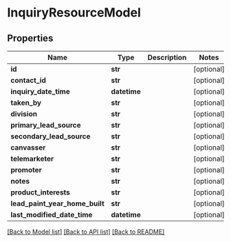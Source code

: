 # InquiryResourceModel

## Properties
Name | Type | Description | Notes
------------ | ------------- | ------------- | -------------
**id** | **str** |  | [optional] 
**contact_id** | **str** |  | [optional] 
**inquiry_date_time** | **datetime** |  | [optional] 
**taken_by** | **str** |  | [optional] 
**division** | **str** |  | [optional] 
**primary_lead_source** | **str** |  | [optional] 
**secondary_lead_source** | **str** |  | [optional] 
**canvasser** | **str** |  | [optional] 
**telemarketer** | **str** |  | [optional] 
**promoter** | **str** |  | [optional] 
**notes** | **str** |  | [optional] 
**product_interests** | **str** |  | [optional] 
**lead_paint_year_home_built** | **str** |  | [optional] 
**last_modified_date_time** | **datetime** |  | [optional] 

[[Back to Model list]](../README.md#documentation-for-models) [[Back to API list]](../README.md#documentation-for-api-endpoints) [[Back to README]](../README.md)


